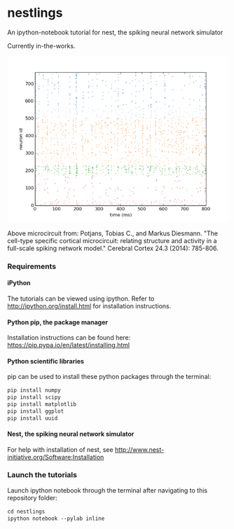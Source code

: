 # nestlings
An ipython-notebook tutorial for nest, the spiking neural network simulator

Currently in-the-works.

![Potjans et al 2014](https://raw.githubusercontent.com/ixaxaar/nestlings/master/potjans_2014/rasterplot.png)

Above microcircuit from:
Potjans, Tobias C., and Markus Diesmann. "The cell-type specific cortical microcircuit: relating structure and activity in a full-scale spiking network model." Cerebral Cortex 24.3 (2014): 785-806.


### Requirements


#### iPython

The tutorials can be viewed using ipython. Refer to http://ipython.org/install.html for installation instructions.


#### Python pip, the package manager

Installation instructions can be found here: https://pip.pypa.io/en/latest/installing.html


#### Python scientific libraries

pip can be used to install these python packages through the terminal:

```shell
pip install numpy
pip install scipy
pip install matplotlib
pip install ggplot
pip install uuid
```


#### Nest, the spiking neural network simulator

For help with installation of nest, see http://www.nest-initiative.org/Software:Installation


### Launch the tutorials

Launch ipython notebook through the terminal after navigating to this repository folder:

```shell
cd nestlings
ipython notebook --pylab inline
```

